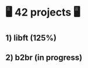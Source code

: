 # :desktop_computer: 42 projects :desktop_computer:
  
## 1) libft (125%)
## 2) b2br (in progress)

